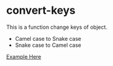 # convert-keys
This is a function change keys of object.
* Camel case to Snake case
* Snake case to Camel case

[Example Here](docs/CONTRIBUTING.md)
